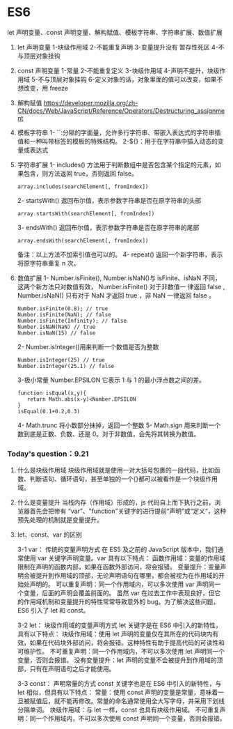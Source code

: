 # ES6

let 声明变量、const 声明变量、解构赋值、模板字符串、字符串扩展、数值扩展

1. let 声明变量
   1-块级作用域
   2-不能重复声明
   3-变量提升没有
   暂存性死区
   4-不与顶层对象挂钩
2. const 声明变量
   1-常量
   2-不能重复定义
   3-块级作用域
   4-声明不提升，块级作用域
   5-不与顶层对象挂钩
   6-定义对象的话，对象里面的值可以改变，如果不想改变，用 freeze
3. 解构赋值
   https://developer.mozilla.org/zh-CN/docs/Web/JavaScript/Reference/Operators/Destructuring_assignment
4. 模板字符串
   1- ``:分隔的字面量，允许多行字符串、带嵌入表达式的字符串插值和一种叫带标签的模板的特殊结构。
   2-${}：用于在字符串中插入动态的变量或表达式
5. 字符串扩展
   1- includes() 方法用于判断数组中是否包含某个指定的元素，如果包含，则方法返回 true，否则返回 false。

   ```JS
   array.includes(searchElement[, fromIndex])
   ```

   2- startsWith() 返回布尔值，表示参数字符串是否在原字符串的头部

   ```JS
   array.startsWith(searchElement[, fromIndex])
   ```

   3- endsWith() 返回布尔值，表示参数字符串是否在原字符串的尾部

   ```JS
   array.endsWith(searchElement[, fromIndex])
   ```

   备注：以上方法不加索引值也可以的。
   4- repeat() 返回一个新字符串，表示将原字符串重复 n 次。

6. 数值扩展
   1- Number.isFinite(), Number.isNaN()与 isFinite、isNaN 不同，这两个新⽅法只对数值有效， Number.isFinite() 对于⾮数值⼀
   律返回 false , Number.isNaN() 只有对于 NaN 才返回 true ，⾮ NaN ⼀律返回 false 。

   ```JS
   Number.isFinite(0.8); // true
   Number.isFinite(NaN); // false
   Number.isFinite(Infinity); // false
   Number.isNaN(NaN) // true
   Number.isNaN(15) // false
   ```

   2- Number.isInteger()⽤来判断⼀个数值是否为整数

   ```JS
   Number.isInteger(25) // true
   Number.isInteger(25.1) // false
   ```

   3-极小常量 Number.EPSILON 它表示 1 与 1 的最小浮点数之间的差。

   ```JS
   function isEqual(x,y){
      return Math.abs(x-y)<Number.EPSILON
   }
   isEqual(0.1+0.2,0.3)
   ```

   4- Math.trunc 将小数部分抹掉，返回一个整数
   5- Math.sign 用来判断一个数到底是正数、负数、还是 0。对于非数值，会先将其转换为数值。

### Today's question：9.21

1. 什么是块级作用域
   块级作用域就是使用一对大括号包裹的一段代码，比如函数、判断语句、循环语句，甚至单独的一个{}都可以被看作是一个块级作用域。
2. 什么是变量提升
   当栈内存（作用域）形成的，js 代码自上而下执行之前，浏览器首先会把带有 “var”、"function"关键字的进行提前“声明”或“定义“，这种预先处理的机制就是变量提升。
3. let、const、var 的区别

   3-1 var： 传统的变量声明方式
   在 ES5 及之前的 JavaScript 版本中，我们通常使用 var 关键字声明变量。var 具有以下特点：
   函数作用域：变量的作用域限制在声明的函数内部，如果在函数外部访问，将会报错。
   变量提升：变量声明会被提升到作用域的顶部，无论声明语句在哪里，都会被视为在作用域的开始处声明的。
   可以重复声明：同一个作用域内，可以多次使用 var 声明同一个变量，后面的声明会覆盖前面的。
   虽然 var 在过去工作中表现良好，但它的作用域机制和变量提升的特性常常导致意外的 bug。为了解决这些问题，ES6 引入了 let 和 const。

   3-2 let： 块级作用域的变量声明方式
   let 关键字是在 ES6 中引入的新特性，具有以下特点：
   块级作用域：使用 let 声明的变量仅在其所在的代码块内有效，如果在代码块外部访问，将会报错。这种特性有助于提高代码的可读性和可维护性。
   不可重复声明：同一个作用域内，不可以多次使用 let 声明同一个变量，否则会报错。
   没有变量提升：let 声明的变量不会被提升到作用域的顶部，只有在声明语句之后才能使用。

   3-3 const： 声明常量的方式
   const 关键字也是在 ES6 中引入的新特性，与 let 相似，但具有以下特点：
   常量：使用 const 声明的变量是常量，意味着一旦被赋值后，就不能再修改。常量的命名通常使用全大写字母，并采用下划线分隔单词。
   块级作用域：与 let 一样，const 也具有块级作用域。
   不可重复声明：同一个作用域内，不可以多次使用 const 声明同一个变量，否则会报错。
